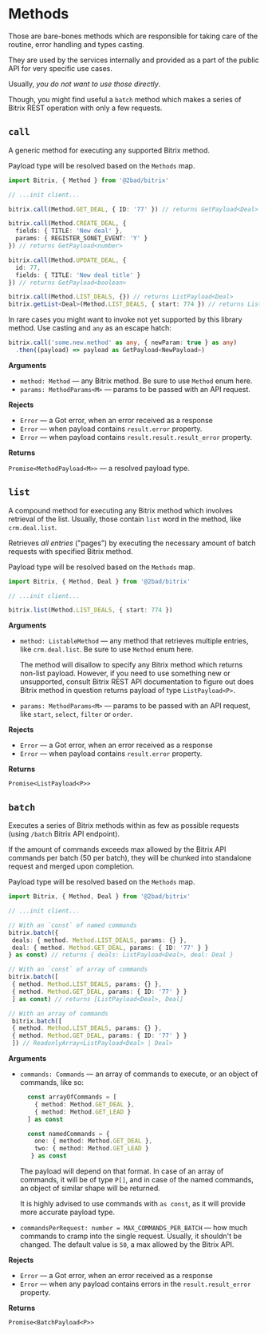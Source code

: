 # Methods

Those are bare-bones methods which are responsible for taking care of the routine, error handling and types casting.

They are used by the services internally and provided as a part of the public API for very specific use cases.

Usually, _you do not want to use those directly_.

Though, you might find useful a `batch` method which makes a series of Bitrix REST operation with only a few requests.

## `call`

A generic method for executing any supported Bitrix method.

Payload type will be resolved based on the `Methods` map.

```typescript
import Bitrix, { Method } from '@2bad/bitrix'

// ...init client...

bitrix.call(Method.GET_DEAL, { ID: '77' }) // returns GetPayload<Deal>

bitrix.call(Method.CREATE_DEAL, {
  fields: { TITLE: 'New deal' },
  params: { REGISTER_SONET_EVENT: 'Y' }
}) // returns GetPayload<number>

bitrix.call(Method.UPDATE_DEAL, {
  id: 77,
  fields: { TITLE: 'New deal title' }
}) // returns GetPayload<boolean>

bitrix.call(Method.LIST_DEALS, {}) // returns ListPayload<Deal>
bitrix.getList<Deal>(Method.LIST_DEALS, { start: 774 }) // returns ListPayload<Deal>
```

In rare cases you might want to invoke not yet supported by this library method. Use casting and `any` as an escape hatch:

```typescript
bitrix.call('some.new.method' as any, { newParam: true } as any)
  .then((payload) => payload as GetPayload<NewPayload>)
```

**Arguments**

* `method: Method` — any Bitrix method. Be sure to use `Method` enum here.
* `params: MethodParams<M>` — params to be passed with an API request.

**Rejects**

* `Error` — a Got error, when an error received as a response
* `Error` — when payload contains `result.error` property.
* `Error` — when payload contains `result.result.result_error` property.

**Returns**

`Promise<MethodPayload<M>>` — a resolved payload type.

## `list`

A compound method for executing any Bitrix method which involves retrieval of the list. Usually, those contain `list` word in the method, like `crm.deal.list`.

Retrieves _all entries_ \("pages"\) by executing the necessary amount of batch requests with specified Bitrix method.

Payload type will be resolved based on the `Methods` map.

```typescript
import Bitrix, { Method, Deal } from '@2bad/bitrix'

// ...init client...

bitrix.list(Method.LIST_DEALS, { start: 774 })
```

**Arguments**

* `method: ListableMethod` — any method that retrieves multiple entries, like `crm.deal.list`. Be sure to use `Method` enum here.

  The method will disallow to specify any Bitrix method which returns non-list payload. However, if you need to use something new or unsupported, consult Bitrix REST API documentation to figure out does Bitrix method in question returns payload of type `ListPayload<P>`.

* `params: MethodParams<M>` — params to be passed with an API request, like `start`, `select`, `filter` or `order`.

**Rejects**

* `Error` — a Got error, when an error received as a response
* `Error` — when payload contains `result.error` property.

**Returns**

`Promise<ListPayload<P>>`

## `batch`

Executes a series of Bitrix methods within as few as possible requests \(using `/batch` Bitrix API endpoint\).

If the amount of commands exceeds max allowed by the Bitrix API commands per batch \(50 per batch\), they will be chunked into standalone request and merged upon completion.

Payload type will be resolved based on the `Methods` map.

```typescript
import Bitrix, { Method, Deal } from '@2bad/bitrix'

// ...init client...

// With an `const` of named commands
bitrix.batch({
 deals: { method. Method.LIST_DEALS, params: {} },
 deal: { method. Method.GET_DEAL, params: { ID: '77' } }
} as const) // returns { deals: ListPayload<Deal>, deal: Deal }

// With an `const` of array of commands
bitrix.batch([
 { method. Method.LIST_DEALS, params: {} },
 { method. Method.GET_DEAL, params: { ID: '77' } }
 ] as const) // returns [ListPayload<Deal>, Deal]

// With an array of commands
 bitrix.batch([
 { method. Method.LIST_DEALS, params: {} },
 { method. Method.GET_DEAL, params: { ID: '77' } }
 ]) // ReadonlyArray<ListPayload<Deal> | Deal>
```

**Arguments**

* `commands: Commands` — an array of commands to execute, or an object of commands, like so:

  ```typescript
    const arrayOfCommands = [
      { method: Method.GET_DEAL },
      { method: Method.GET_LEAD }
    ] as const

    const namedCommands = {
      one: { method: Method.GET_DEAL },
      two: { method: Method.GET_LEAD }
     } as const
  ```

  The payload will depend on that format. In case of an array of commands, it will be of type `P[]`, and in case of the named commands, an object of similar shape will be returned.

  It is highly advised to use commands with `as const`, as it will provide more accurate payload type.

* `commandsPerRequest: number = MAX_COMMANDS_PER_BATCH` — how much commands to cramp into the single request. Usually, it shouldn't be changed. The default value is `50`, a max allowed by the Bitrix API.

**Rejects**

* `Error` — a Got error, when an error received as a response
* `Error` — when any payload contains errors in the `result.result_error` property.

**Returns**

`Promise<BatchPayload<P>>`

